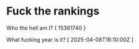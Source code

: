 # Fuck the rankings

Who the hell am I?
{ 15361740 }

What fucking year is it?
[ 2025-04-08T16:10:00Z ]
